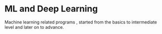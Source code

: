 # ML and Deep Learning
Machine learning related programs , started from the basics to intermediate level and later on to advance.

